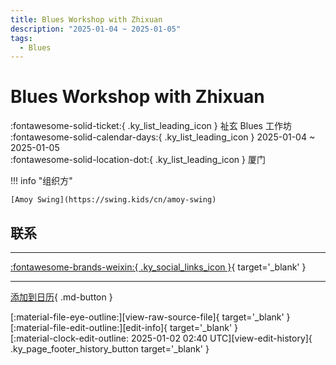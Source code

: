 ```yaml
---
title: Blues Workshop with Zhixuan
description: "2025-01-04 ~ 2025-01-05"
tags:
  - Blues
---
```


# Blues Workshop with Zhixuan 

:fontawesome-solid-ticket:{ .ky_list_leading_icon } 祉玄 Blues 工作坊  
:fontawesome-solid-calendar-days:{ .ky_list_leading_icon } 2025-01-04 ~ 2025-01-05  
:fontawesome-solid-location-dot:{ .ky_list_leading_icon } 厦门  

!!! info "组织方"

    [Amoy Swing](https://swing.kids/cn/amoy-swing)  

## 联系


---

 [:fontawesome-brands-weixin:{ .ky_social_links_icon }](https://mp.weixin.qq.com/s/Ul0Ix967_5zI4D6WLC7UDg){ target='_blank' }

---

[添加到日历](https://swing.news/ics/zh-Hans/2025/cn/blues-workshop-with-zhixuan-2025.ics){ .md-button }

<div class="ky_page_footer" markdown>
<div class="ky_page_footer_trailing" markdown="span">
[:material-file-eye-outline:][view-raw-source-file]{ target='_blank' }
[:material-file-edit-outline:][edit-info]{ target='_blank' }
</div>
<div class="ky_page_footer_leading" markdown="span">
[:material-clock-edit-outline: 2025-01-02 02:40 UTC][view-edit-history]{ .ky_page_footer_history_button target='_blank' }
</div>
</div>

[view-raw-source-file]: https://github.com/swingdance/events/blob/main/2025/cn/blues-workshop-with-zhixuan-2025.json "查看原始源文件"
[edit-info]: https://github.com/swingdance/events/issues/new?assignees=&labels=update+event&projects=&template=03-update_entity.yml&title=%5B2025%2Fcn%5D%20Blues%20Workshop%20with%20Zhixuan&region=cn&year=2025&id=blues-workshop-with-zhixuan-2025&name=Blues%20Workshop%20with%20Zhixuan&org_id=amoy-swing "编辑信息"

[view-edit-history]: https://github.com/swingdance/events/commits/main/2025/cn/blues-workshop-with-zhixuan-2025.json "查看编辑历史"
